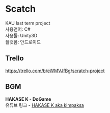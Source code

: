 # Scatch
KAU last term project  
사용언어: C#  
사용툴: Unity3D  
플랫폼: 안드로이드  
  
## Trello
https://trello.com/b/eWMVJfBg/scratch-project
  
## BGM
**HAKASE K - DoGame**  
유튜브 링크 - [HAKASE K aka kimpaksa](https://youtu.be/ZcAFpDoq_KA)

